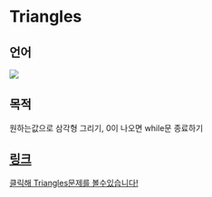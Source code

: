 # Triangles
## 언어 
<img src="https://img.shields.io/badge/python-3776AB?style=flat-square&logo=python&logoColor=white"> 

## 목적
원하는값으로 삼각형 그리기, 0이 나오면 while문 종료하기

## [링크](https://www.acmicpc.net/problem/7595)
[클릭해 Triangles문제를 볼수있습니다!](https://www.acmicpc.net/problem/7595)
